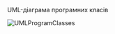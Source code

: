 UML-діаграма програмних класів

![UMLProgramClasses](https://github.com/oleksandrblazhko/ai-213-hrushov/assets/101941157/9d051e51-edef-478d-ba16-268267de8c66)
